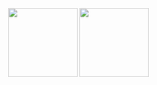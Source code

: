 <div align="center">
  <img height="140em" src="https://github-readme-stats.vercel.app/api?username=vrcvieira&show_icons=true&theme=gruvbox&&include_all_commits=true&count_private=true&hide=issues">
  <img height="140em" src="https://github-readme-stats.vercel.app/api/top-langs/?username=vrcvieira&theme=gruvbox&layout=compact&langs_count=6">
  <a href="https://twitter.com/vrcvieira><img height="140em" src="https://github-readme-twitter.gazf.vercel.app/api?id=vrcvieira&layout=wide"></a>
</div>
